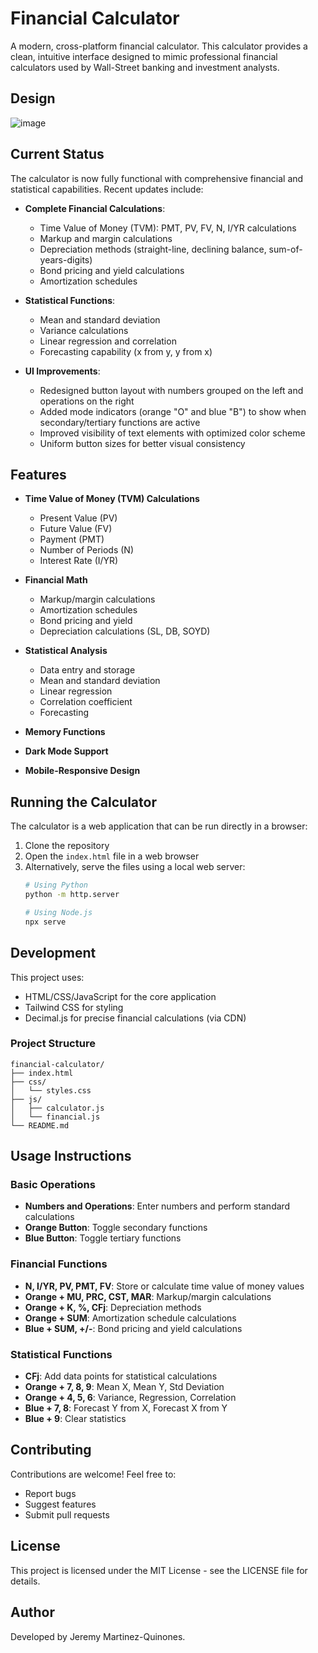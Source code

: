# Financial Calculator

A modern, cross-platform financial calculator. This calculator provides a clean, intuitive interface designed to mimic professional financial calculators used by Wall-Street banking and investment analysts.

## Design
![image](https://github.com/user-attachments/assets/0cd69c19-5fa6-44ef-9fd1-e1009d84450a)

## Current Status

The calculator is now fully functional with comprehensive financial and statistical capabilities. Recent updates include:

- **Complete Financial Calculations**:
  - Time Value of Money (TVM): PMT, PV, FV, N, I/YR calculations
  - Markup and margin calculations
  - Depreciation methods (straight-line, declining balance, sum-of-years-digits)
  - Bond pricing and yield calculations
  - Amortization schedules

- **Statistical Functions**:
  - Mean and standard deviation
  - Variance calculations
  - Linear regression and correlation
  - Forecasting capability (x from y, y from x)

- **UI Improvements**:
  - Redesigned button layout with numbers grouped on the left and operations on the right
  - Added mode indicators (orange "O" and blue "B") to show when secondary/tertiary functions are active
  - Improved visibility of text elements with optimized color scheme
  - Uniform button sizes for better visual consistency

## Features

- **Time Value of Money (TVM) Calculations**
  - Present Value (PV)
  - Future Value (FV)
  - Payment (PMT)
  - Number of Periods (N)
  - Interest Rate (I/YR)

- **Financial Math**
  - Markup/margin calculations
  - Amortization schedules
  - Bond pricing and yield
  - Depreciation calculations (SL, DB, SOYD)

- **Statistical Analysis**
  - Data entry and storage
  - Mean and standard deviation
  - Linear regression
  - Correlation coefficient
  - Forecasting

- **Memory Functions**
- **Dark Mode Support**
- **Mobile-Responsive Design**

## Running the Calculator

The calculator is a web application that can be run directly in a browser:

1. Clone the repository
2. Open the `index.html` file in a web browser
3. Alternatively, serve the files using a local web server:
   ```bash
   # Using Python
   python -m http.server
   
   # Using Node.js
   npx serve
   ```

## Development

This project uses:
- HTML/CSS/JavaScript for the core application
- Tailwind CSS for styling
- Decimal.js for precise financial calculations (via CDN)

### Project Structure

```
financial-calculator/
├── index.html
├── css/
│   └── styles.css
├── js/
│   ├── calculator.js
│   └── financial.js
└── README.md
```

## Usage Instructions

### Basic Operations
- **Numbers and Operations**: Enter numbers and perform standard calculations
- **Orange Button**: Toggle secondary functions
- **Blue Button**: Toggle tertiary functions

### Financial Functions
- **N, I/YR, PV, PMT, FV**: Store or calculate time value of money values
- **Orange + MU, PRC, CST, MAR**: Markup/margin calculations
- **Orange + K, %, CFj**: Depreciation methods
- **Orange + SUM**: Amortization schedule calculations
- **Blue + SUM, +/-**: Bond pricing and yield calculations

### Statistical Functions
- **CFj**: Add data points for statistical calculations
- **Orange + 7, 8, 9**: Mean X, Mean Y, Std Deviation
- **Orange + 4, 5, 6**: Variance, Regression, Correlation
- **Blue + 7, 8**: Forecast Y from X, Forecast X from Y
- **Blue + 9**: Clear statistics

## Contributing

Contributions are welcome! Feel free to:
- Report bugs
- Suggest features
- Submit pull requests

## License

This project is licensed under the MIT License - see the LICENSE file for details.

## Author
Developed by Jeremy Martinez-Quinones.

